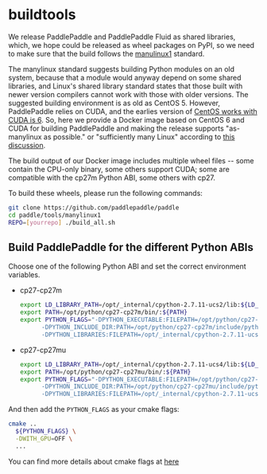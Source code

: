 # buildtools

We release PaddlePaddle and PaddlePaddle Fluid as shared libraries,
which, we hope could be released as wheel packages on PyPI, so we need
to make sure that the build follows the
[manulinux1](https://www.python.org/dev/peps/pep-0513/) standard.

The manylinux standard suggests building Python modules on an old
system, because that a module would anyway depend on some shared
libraries, and Linux's shared library standard states that those built
with newer version compilers cannot work with those with older
versions.  The suggested building environment is as old as CentOS 5.
However, PaddlePaddle relies on CUDA, and the earlies version of
[CentOS works with CUDA is 6](https://hub.docker.com/r/nvidia/cuda/).
So, here we provide a Docker image based on CentOS 6 and CUDA for
building PaddlePaddle and making the release supports "as-manylinux as
possible."  or "sufficiently many Linux" according to [this
discussion](https://mail.python.org/pipermail/wheel-builders/2016-July/000175.html).

The build output of our Docker image includes multiple wheel files --
some contain the CPU-only binary, some others support CUDA; some are
compatible with the cp27m Python ABI, some others with cp27.

To build these wheels, please run the following commands:

```bash
git clone https://github.com/paddlepaddle/paddle
cd paddle/tools/manylinux1
REPO=[yourrepo] ./build_all.sh
```

## Build PaddlePaddle for the different Python ABIs

Choose one of the following Python ABI and set the correct environment variables.

- cp27-cp27m

  ```bash
  export LD_LIBRARY_PATH=/opt/_internal/cpython-2.7.11-ucs2/lib:${LD_LIBRARY_PATH#/opt/_internal/cpython-2.7.11-ucs4/lib:}
  export PATH=/opt/python/cp27-cp27m/bin/:${PATH}
  export PYTHON_FLAGS="-DPYTHON_EXECUTABLE:FILEPATH=/opt/python/cp27-cp27m/bin/python
        -DPYTHON_INCLUDE_DIR:PATH=/opt/python/cp27-cp27m/include/python2.7
        -DPYTHON_LIBRARIES:FILEPATH=/opt/_internal/cpython-2.7.11-ucs2/lib/libpython2.7.so"
  ```

- cp27-cp27mu

  ```bash
  export LD_LIBRARY_PATH=/opt/_internal/cpython-2.7.11-ucs4/lib:${LD_LIBRARY_PATH#/opt/_internal/cpython-2.7.11-ucs2/lib:}
  export PATH=/opt/python/cp27-cp27mu/bin/:${PATH}
  export PYTHON_FLAGS="-DPYTHON_EXECUTABLE:FILEPATH=/opt/python/cp27-cp27mu/bin/python
        -DPYTHON_INCLUDE_DIR:PATH=/opt/python/cp27-cp27mu/include/python2.7
        -DPYTHON_LIBRARIES:FILEPATH=/opt/_internal/cpython-2.7.11-ucs4/lib/libpython2.7.so"
  ```

And then add the `PYTHON_FLAGS` as your cmake flags:

```bash
cmake ..
  ${PYTHON_FLAGS} \
  -DWITH_GPU=OFF \
  ...
```

You can find more details about cmake flags at [here](http://www.paddlepaddle.org/docs/develop/documentation/fluid/en/build_and_install/build_from_source_en.html#appendix-build-options)
